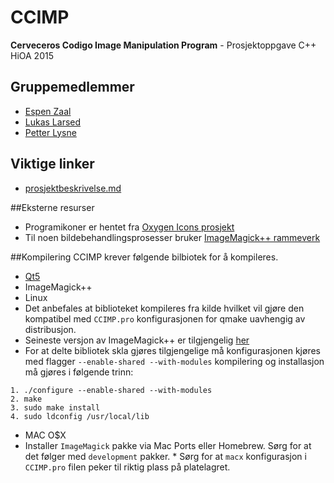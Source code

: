 # CCIMP
**Cerveceros Codigo Image Manipulation Program** - Prosjektoppgave C++ HiOA 2015

## Gruppemedlemmer
* [Espen Zaal](https://github.com/lurer)
* [Lukas Larsed](https://github.com/ldlarsed)
* [Petter Lysne](https://github.com/petlys)

## Viktige linker
* [prosjektbeskrivelse.md](prosjektbeskrivelse.md)

##Eksterne resurser
* Programikoner er hentet fra [Oxygen Icons prosjekt](https://github.com/pasnox/oxygen-icons-png)
* Til noen bildebehandlingsprosesser bruker [ImageMagick++ rammeverk](http://www.imagemagick.org/script/magick++.php)

##Kompilering
CCIMP krever følgende bilbiotek for å kompileres.
* [Qt5](https://www.qt.io/download-open-source/)
* ImageMagick++
 * Linux
  * Det anbefales at biblioteket kompileres fra kilde hvilket vil gjøre den kompatibel med `CCIMP.pro` konfigurasjonen for qmake uavhengig av distribusjon. 
  * Seineste versjon av ImageMagick++ er tilgjengelig [her](http://www.imagemagick.org/download/ImageMagick.tar.gz)
  * For at delte bibliotek skla gjøres tilgjengelige må konfigurasjonen kjøres med flagger `--enable-shared --with-modules` kompilering og installasjon må gjøres i følgende trinn:
   ```
   1. ./configure --enable-shared --with-modules
   2. make 
   3. sudo make install 
   4. sudo ldconfig /usr/local/lib
   ```
 * MAC O\$X
  * Installer `ImageMagick` pakke via Mac Ports eller Homebrew. Sørg for at det følger med `development` pakker.   * Sørg for at `macx` konfigurasjon i `CCIMP.pro` filen peker til riktig plass på platelagret.
